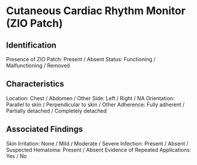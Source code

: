 
# Cutaneous Cardiac Rhythm Monitor (ZIO Patch)

## Identification

Presence of ZIO Patch: Present / Absent
Status: Functioning / Malfunctioning / Removed

## Characteristics

Location: Chest / Abdomen / Other
Side: Left / Right / NA
Orientation: Parallel to skin / Perpendicular to skin / Other
Adherence: Fully adherent / Partially detached / Completely detached

## Associated Findings

Skin Irritation: None / Mild / Moderate / Severe
Infection: Present / Absent / Suspected
Hematoma: Present / Absent
Evidence of Repeated Applications: Yes / No
